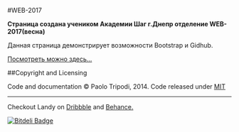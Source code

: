 #WEB-2017

**Cтраница создана учеником Академии Шаг г.Днепр отделение WEB-2017(весна)**

Данная страница демонстрирует возможности Bootstrap и Gidhub.

<a href="https://8bit1coin.github.io/Landy/." target="blank" alt="landy-demo">Посмотреть можно здесь...</a>

##Copyright and Licensing

Code and documentation © Paolo Tripodi, 2014. 
Code released under <a href="https://github.com/paolotripodi/Landy-v1.0/blob/master/LICENSE.md" alt="MIT Lincense">MIT</a>

<hr/>

Checkout Landy on <a href="http://drbl.in/kbfC" alt="Dribbble - Landy">Dribbble</a> and <a href="http://bit.ly/1nU1DLF" alt="Dribbble - Landy">Behance.</a>

[![Bitdeli Badge](https://d2weczhvl823v0.cloudfront.net/paolotripodi/landy-v1.0/trend.png)](https://bitdeli.com/free "Bitdeli Badge")
